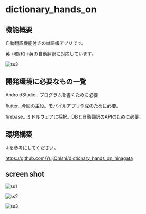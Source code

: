 # dictionary_hands_on



## 機能概要

自動翻訳機能付きの単語帳アプリです。

英→和/和→英の自動翻訳に対応しています。



![ss3](https://github.com/YujiOnishi/dictionary_hands_on/blob/master/movie1.gif)



## 開発環境に必要なもの一覧

AndroidStudio…プログラムを書くために必要

flutter…今回の主役。モバイルアプリ作成のために必要。

firebase…ミドルウェアに採択。DBと自動翻訳のAPIのために必要。




## 環境構築

↓を参考にしてください。

https://github.com/YujiOnishi/dictionary_hands_on_hinagata



## screen shot

![ss1](https://github.com/YujiOnishi/dictionary_hands_on/blob/master/ss1.jpg)

![ss2](https://github.com/YujiOnishi/dictionary_hands_on/blob/master/ss2.jpg)

![ss3](https://github.com/YujiOnishi/dictionary_hands_on/blob/master/ss3.jpg)
